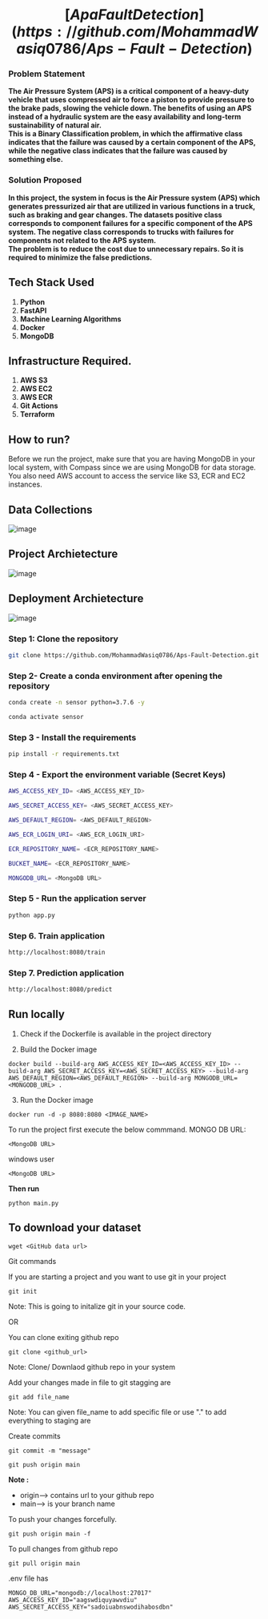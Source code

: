 # $$[Apa Fault Detection](https://github.com/MohammadWasiq0786/Aps-Fault-Detection)$$


### Problem Statement
**The Air Pressure System (APS) is a critical component of a heavy-duty vehicle that uses compressed air to force a piston to provide pressure to the brake pads, slowing the vehicle down. The benefits of using an APS instead of a hydraulic system are the easy availability and long-term sustainability of natural air.**
<br> **This is a Binary Classification problem, in which the affirmative class indicates that the failure was caused by a certain component of the APS, while the negative class indicates that the failure was caused by something else.**

### Solution Proposed 
**In this project, the system in focus is the Air Pressure system (APS) which generates pressurized air that are utilized in various functions in a truck, such as braking and gear changes. The datasets positive class corresponds to component failures for a specific component of the APS system. The negative class corresponds to trucks with failures for components not related to the APS system.**
<br> **The problem is to reduce the cost due to unnecessary repairs. So it is required to minimize the false predictions.**

## Tech Stack Used
1. **Python** 
2. **FastAPI** 
3. **Machine Learning Algorithms**
4. **Docker**
5. **MongoDB**

## Infrastructure Required.

1. **AWS S3**
2. **AWS EC2**
3. **AWS ECR**
4. **Git Actions**
5. **Terraform**

## How to run?
Before we run the project, make sure that you are having MongoDB in your local system, with Compass since we are using MongoDB for data storage. You also need AWS account to access the service like S3, ECR and EC2 instances.

## Data Collections
![image](https://user-images.githubusercontent.com/57321948/193536736-5ccff349-d1fb-486e-b920-02ad7974d089.png)


## Project Archietecture
![image](https://user-images.githubusercontent.com/57321948/193536768-ae704adc-32d9-4c6c-b234-79c152f756c5.png)


## Deployment Archietecture
![image](https://user-images.githubusercontent.com/57321948/193536973-4530fe7d-5509-4609-bfd2-cd702fc82423.png)


### Step 1: Clone the repository
```bash
git clone https://github.com/MohammadWasiq0786/Aps-Fault-Detection.git
```

### Step 2- Create a conda environment after opening the repository

```bash
conda create -n sensor python=3.7.6 -y
```

```bash
conda activate sensor
```

### Step 3 - Install the requirements
```bash
pip install -r requirements.txt
```

### Step 4 - Export the environment variable (Secret Keys)
```bash
AWS_ACCESS_KEY_ID= <AWS_ACCESS_KEY_ID>
```

```bash
AWS_SECRET_ACCESS_KEY= <AWS_SECRET_ACCESS_KEY>
```

```bash
AWS_DEFAULT_REGION= <AWS_DEFAULT_REGION>
```

``` bash
AWS_ECR_LOGIN_URI= <AWS_ECR_LOGIN_URI>
```

```bash
ECR_REPOSITORY_NAME= <ECR_REPOSITORY_NAME>
```

```bash
BUCKET_NAME= <ECR_REPOSITORY_NAME>
```

```bash
MONGODB_URL= <MongoDB URL>
```


### Step 5 - Run the application server
```bash
python app.py
```

### Step 6. Train application
```bash
http://localhost:8080/train
```

### Step 7. Prediction application
```bash
http://localhost:8080/predict
```
## Run locally

1. Check if the Dockerfile is available in the project directory

2. Build the Docker image
```
docker build --build-arg AWS_ACCESS_KEY_ID=<AWS_ACCESS_KEY_ID> --build-arg AWS_SECRET_ACCESS_KEY=<AWS_SECRET_ACCESS_KEY> --build-arg AWS_DEFAULT_REGION=<AWS_DEFAULT_REGION> --build-arg MONGODB_URL=<MONGODB_URL> . 

```

3. Run the Docker image
```
docker run -d -p 8080:8080 <IMAGE_NAME>
```

To run the project  first execute the below commmand.
MONGO DB URL: 
```
<MongoDB URL>
```
windows user

```
<MongoDB URL>
```

**Then run** 
```
python main.py
```

## To download your dataset

```
wget <GitHub data url>
```

Git commands

If you are starting a project and you want to use git in your project
```
git init
```
Note: This is going to initalize git in your source code.


OR

You can clone exiting github repo
```
git clone <github_url>
```
Note: Clone/ Downlaod github  repo in your system


Add your changes made in file to git stagging are
```
git add file_name
```
Note: You can given file_name to add specific file or use "." to add everything to staging are


Create commits
```
git commit -m "message"
```

```
git push origin main
```

**Note :** 

* origin--> contains url to your github repo
* main--> is your branch name 

To push your changes forcefully.
```
git push origin main -f
```


To pull  changes from github repo
```
git pull origin main
```

.env file has
```
MONGO_DB_URL="mongodb://localhost:27017"
AWS_ACCESS_KEY_ID="aagswdiquyawvdiu"
AWS_SECRET_ACCESS_KEY="sadoiuabnswodihabosdbn"
```
